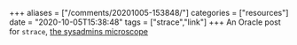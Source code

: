 +++
aliases = ["/comments/20201005-153848/"]
categories = ["resources"]
date = "2020-10-05T15:38:48"
tags = ["strace","link"]
+++
An Oracle post for `strace`, [the sysadmins microscope](https://blogs.oracle.com/linux/strace-the-sysadmins-microscope-v2)

